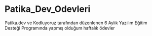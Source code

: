 # Patika_Dev_Odevleri
Patika.dev ve Kodluyoruz tarafından düzenlenen 6 Aylık Yazılım Eğitim Desteği Programında yapmış olduğum haftalık ödevler
